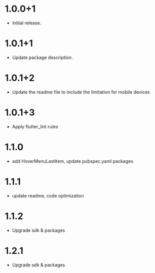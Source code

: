 # 1.0.0+1

* Initial release.

# 1.0.1+1
* Update package description.

# 1.0.1+2
* Update the readme file to include the limitation for mobile devices

# 1.0.1+3
* Apply flutter_lint rules

# 1.1.0
* add HoverMenuLastItem, update pubspec.yaml packages

# 1.1.1
* update readme, code optimization

# 1.1.2
* Upgrade sdk & packages

# 1.2.1
* Upgrade sdk & packages